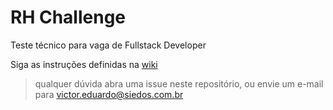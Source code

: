 # RH Challenge
Teste técnico para vaga de Fullstack Developer

Siga as instruções definidas na [wiki](https://gitlab.com/victoreduardo/rh_challenge/wikis/home)

> qualquer dúvida abra uma issue neste repositório, ou envie um e-mail para 
> [victor.eduardo@siedos.com.br](mailto:victor.eduardo@siedos.com.br)